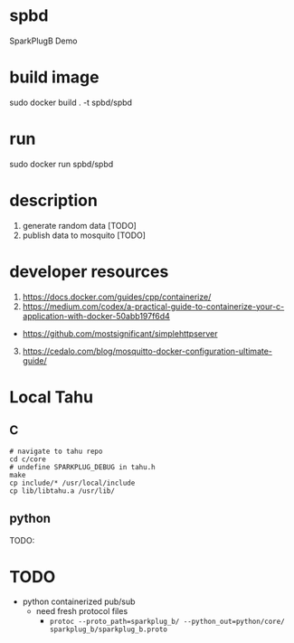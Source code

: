 # spbd
SparkPlugB Demo

# build image
sudo docker build . -t spbd/spbd

# run
sudo docker run spbd/spbd

# description
1. generate random data [TODO]
2. publish data to mosquito [TODO]

# developer resources
1. https://docs.docker.com/guides/cpp/containerize/
2. https://medium.com/codex/a-practical-guide-to-containerize-your-c-application-with-docker-50abb197f6d4
  - https://github.com/mostsignificant/simplehttpserver
3. https://cedalo.com/blog/mosquitto-docker-configuration-ultimate-guide/

# Local Tahu
## C
```
# navigate to tahu repo
cd c/core
# undefine SPARKPLUG_DEBUG in tahu.h
make
cp include/* /usr/local/include
cp lib/libtahu.a /usr/lib/

```
## python
TODO:

# TODO
- python containerized pub/sub
  - need fresh protocol files
    - `protoc --proto_path=sparkplug_b/ --python_out=python/core/ sparkplug_b/sparkplug_b.proto`
